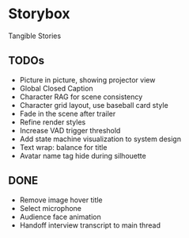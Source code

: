 # Storybox

Tangible Stories

## TODOs

- Picture in picture, showing projector view
- Global Closed Caption
- Character RAG for scene consistency
- Character grid layout, use baseball card style
- Fade in the scene after trailer
- Refine render styles
- Increase VAD trigger threshold
- Add state machine visualization to system design
- Text wrap: balance for title
- Avatar name tag hide during silhouette

## DONE

- Remove image hover title
- Select microphone
- Audience face animation
- Handoff interview transcript to main thread
